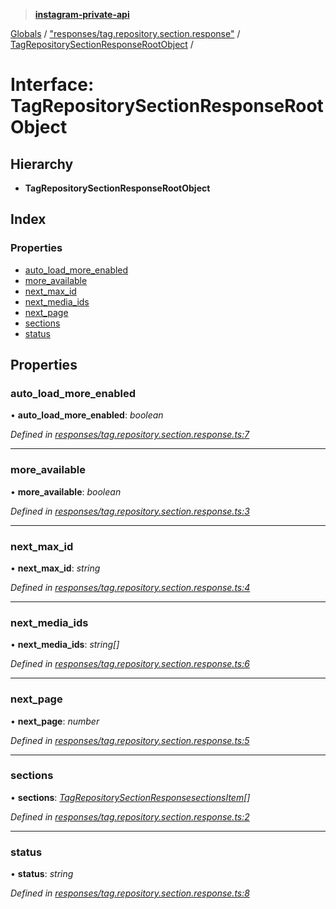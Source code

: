 > **[instagram-private-api](../README.md)**

[Globals](../README.md) / ["responses/tag.repository.section.response"](../modules/_responses_tag_repository_section_response_.md) / [TagRepositorySectionResponseRootObject](_responses_tag_repository_section_response_.tagrepositorysectionresponserootobject.md) /

# Interface: TagRepositorySectionResponseRootObject

## Hierarchy

* **TagRepositorySectionResponseRootObject**

## Index

### Properties

* [auto_load_more_enabled](_responses_tag_repository_section_response_.tagrepositorysectionresponserootobject.md#auto_load_more_enabled)
* [more_available](_responses_tag_repository_section_response_.tagrepositorysectionresponserootobject.md#more_available)
* [next_max_id](_responses_tag_repository_section_response_.tagrepositorysectionresponserootobject.md#next_max_id)
* [next_media_ids](_responses_tag_repository_section_response_.tagrepositorysectionresponserootobject.md#next_media_ids)
* [next_page](_responses_tag_repository_section_response_.tagrepositorysectionresponserootobject.md#next_page)
* [sections](_responses_tag_repository_section_response_.tagrepositorysectionresponserootobject.md#sections)
* [status](_responses_tag_repository_section_response_.tagrepositorysectionresponserootobject.md#status)

## Properties

###  auto_load_more_enabled

• **auto_load_more_enabled**: *boolean*

*Defined in [responses/tag.repository.section.response.ts:7](https://github.com/dilame/instagram-private-api/blob/3e16058/src/responses/tag.repository.section.response.ts#L7)*

___

###  more_available

• **more_available**: *boolean*

*Defined in [responses/tag.repository.section.response.ts:3](https://github.com/dilame/instagram-private-api/blob/3e16058/src/responses/tag.repository.section.response.ts#L3)*

___

###  next_max_id

• **next_max_id**: *string*

*Defined in [responses/tag.repository.section.response.ts:4](https://github.com/dilame/instagram-private-api/blob/3e16058/src/responses/tag.repository.section.response.ts#L4)*

___

###  next_media_ids

• **next_media_ids**: *string[]*

*Defined in [responses/tag.repository.section.response.ts:6](https://github.com/dilame/instagram-private-api/blob/3e16058/src/responses/tag.repository.section.response.ts#L6)*

___

###  next_page

• **next_page**: *number*

*Defined in [responses/tag.repository.section.response.ts:5](https://github.com/dilame/instagram-private-api/blob/3e16058/src/responses/tag.repository.section.response.ts#L5)*

___

###  sections

• **sections**: *[TagRepositorySectionResponsesectionsItem](_responses_tag_repository_section_response_.tagrepositorysectionresponsesectionsitem.md)[]*

*Defined in [responses/tag.repository.section.response.ts:2](https://github.com/dilame/instagram-private-api/blob/3e16058/src/responses/tag.repository.section.response.ts#L2)*

___

###  status

• **status**: *string*

*Defined in [responses/tag.repository.section.response.ts:8](https://github.com/dilame/instagram-private-api/blob/3e16058/src/responses/tag.repository.section.response.ts#L8)*